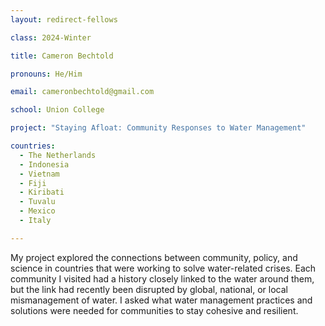 ```yaml
---
layout: redirect-fellows

class: 2024-Winter

title: Cameron Bechtold

pronouns: He/Him

email: cameronbechtold@gmail.com

school: Union College

project: "Staying Afloat: Community Responses to Water Management"

countries:
  - The Netherlands
  - Indonesia
  - Vietnam
  - Fiji
  - Kiribati
  - Tuvalu
  - Mexico
  - Italy

---
```


My project explored the connections between community, policy, and science in countries that were working to solve water-related crises. Each community I visited had a history closely linked to the water around them, but the link had recently been disrupted by global, national, or local mismanagement of water. I asked what water management practices and solutions were needed for communities to stay cohesive and resilient.
